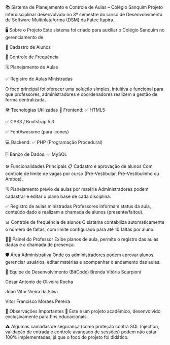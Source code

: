 📚 Sistema de Planejamento e Controle de Aulas – Colégio Sanquim
Projeto Interdisciplinar desenvolvido no 3º semestre do curso de Desenvolvimento de Software Multiplataforma (DSM) da Fatec Itapira.

🖥️ Sobre o Projeto
Este sistema foi criado para auxiliar o Colégio Sanquim no gerenciamento de:

👥 Cadastro de Alunos

📝 Controle de Frequência

🗓️ Planejamento de Aulas

✅ Registro de Aulas Ministradas

O foco principal foi oferecer uma solução simples, intuitiva e funcional para que professores, administradores e coordenadores realizem a gestão de forma centralizada.

🛠️ Tecnologias Utilizadas
🎨 Frontend:
✅ HTML5

✅ CSS3 / Bootstrap 5.3

✅ FontAwesome (para ícones)

💻 Backend:
✅ PHP (Programação Procedural)

🗄️ Banco de Dados:
✅ MySQL

⚙️ Funcionalidades Principais
📋 Cadastro e aprovação de alunos
Com controle de limite de vagas por curso (Pré-Vestibular, Pré-Vestibulinho ou Ambos).

🗓️ Planejamento prévio de aulas por matéria
Administradores podem cadastrar e editar o plano base de cada disciplina.

✅ Registro de aulas ministradas
Professores informam status da aula, conteúdo dado e realizam a chamada de alunos (presente/faltou).

📊 Controle de frequência de alunos
O sistema contabiliza automaticamente o número de faltas, com limite configurado para até 10 faltas por aluno.

🧑‍🏫 Painel do Professor
Exibe planos de aula, permite o registro das aulas dadas e a chamada de presença.

🛡️ Área Administrativa
Onde os administradores podem aprovar alunos, gerenciar usuários, editar matérias e acompanhar o andamento das aulas.

👥 Equipe de Desenvolvimento (BitCode)
Brenda Vitória Scarpioni

César Antonio de Oliveira Rocha

João Vitor Vieira da Silva

Vitor Francisco Moraes Pereira

📌 Observações Importantes
🔎 Este é um projeto acadêmico, desenvolvido exclusivamente para fins educacionais.

⚠️ Algumas camadas de segurança (como proteção contra SQL Injection, validação de entrada e controle avançado de sessões) podem não estar 100% implementadas, já que o foco do projeto foi didático.

